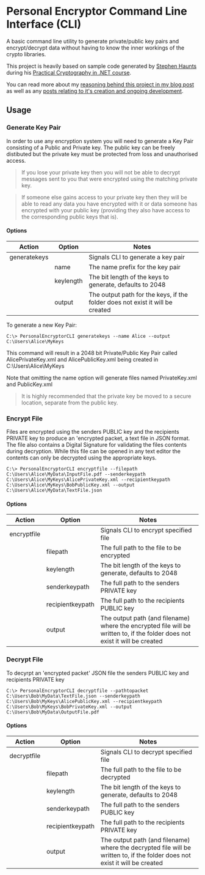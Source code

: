 # Personal Encryptor Command Line Interface (CLI)
A basic command line utility to generate private/public key pairs and encrypt/decrypt data without having to know the inner workings of the crypto libraries.

This project is heavily based on sample code generated by [Stephen Haunts](https://stephenhaunts.com) during his [Practical Cryptography in .NET course](https://app.pluralsight.com/library/courses/practical-cryptography-dotnet/table-of-contents).

You can read more about my [reasoning behind this project in my blog post](https://www.onthefencedevelopment.com/whatsapp-a-haven-for-paedophiles-and-terrorists) as well as any [posts relating to it's creation and ongoing development](https://www.onthefencedevelopment.com/tag/personalencryptorcli/).

## Usage ##

### Generate Key Pair ###
In order to use any encryption system you will need to generate a Key Pair consisting of a Public and Private key. The public key can be freely distibuted but the private key must be protected from loss and unauthorised access. 

> If you lose your private key then you will not be able to decrypt messages sent to you that were encrypted using the matching private key.

>If someone else gains access to your private key then they will be able to read any data you have encrypted with it or data someone has encrypted with your public key (providing they also have access to the corresponding public keys that is).

#### Options ####

Action | Option | Notes
-------|--------|-------
generatekeys | | Signals CLI to generate a key pair
|| name | The name prefix for the key pair
|| keylength | The bit length of the keys to generate, defaults to 2048
|| output | The output path for the keys, if the folder does not exist it will be created

To generate a new Key Pair:

```C:\> PersonalEncryptorCLI generatekeys --name Alice --output C:\Users\Alice\MyKeys```

This command will result in a 2048 bit Private/Public Key Pair called AlicePrivateKey.xml and AlicePublicKey.xml being created in C:\Users\Alice\MyKeys

Note that omitting the name option will generate files named PrivateKey.xml and PublicKey.xml

> It is highly recommended that the private key be moved to a secure location, separate from the public key.

### Encrypt File ###

Files are encrypted using the senders PUBLIC key and the recipients PRIVATE key to produce an 'encrypted packet, a text file in JSON format. The file also contains a Digital Signature for validating the files contents during decryption. While this file can be opened in any text editor the contents can only be decrypted using the appropriate keys.

```C:\> PersonalEncryptorCLI encryptfile --filepath C:\Users\Alice\MyData\InputFile.pdf --senderkeypath C:\Users\Alice\MyKeys\AlicePrivateKey.xml --recipientkeypath C:\Users\Alice\MyKeys\BobPublicKey.xml --output C:\Users\Alice\MyData\TextFile.json```

#### Options ####
Action | Option | Notes
-------|--------|-------
encryptfile | | Signals CLI to encrypt specified file
| | filepath | The full path to the file to be encrypted
| | keylength | The bit length of the keys to generate, defaults to 2048
| | senderkeypath | The full path to the senders PRIVATE key
| | recipientkeypath | The full path to the recipients PUBLIC key
| | output | The output path (and filename) where the encrypted file will be written to, if the folder does not exist it will be created

### Decrypt File ###

To decyrpt an 'encrypted packet' JSON file the senders PUBLIC key and recipients PRIVATE key

```C:\> PersonalEncryptorCLI decryptfile --pathtopacket C:\Users\Bob\MyData\TextFile.json --senderkeypath C:\Users\Bob\MyKeys\AlicePublicKey.xml --recipientkeypath C:\Users\Bob\MyKeys\BobPrivateKey.xml --output C:\Users\Bob\MyData\OutputFile.pdf```

#### Options ####
Action | Option | Notes
-------|--------|-------
decryptfile | | Signals CLI to decrypt specified file
| | filepath | The full path to the file to be decrypted
| | keylength | The bit length of the keys to generate, defaults to 2048
| | senderkeypath | The full path to the senders PUBLIC key
| | recipientkeypath | The full path to the recipients PRIVATE key
| | output | The output path (and filename) where the decrypted file will be written to, if the folder does not exist it will be created

